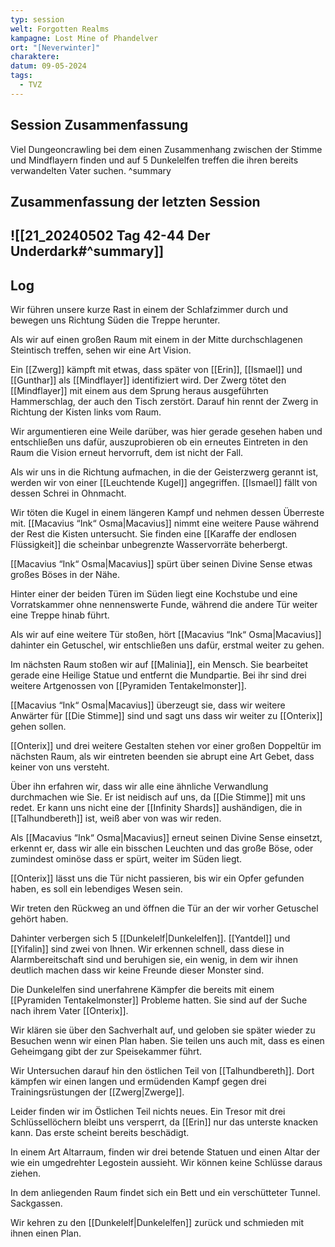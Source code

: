```yaml
---
typ: session
welt: Forgotten Realms
kampagne: Lost Mine of Phandelver
ort: "[Neverwinter]"
charaktere: 
datum: 09-05-2024
tags:
  - TVZ
---
```

## Session Zusammenfassung

Viel Dungeoncrawling bei dem einen Zusammenhang zwischen der Stimme und Mindflayern finden und auf 5 Dunkelelfen treffen die ihren bereits verwandelten Vater suchen.
^summary

## Zusammenfassung der letzten Session

![[21_20240502 Tag 42-44 Der Underdark#^summary]]
---

## Log

Wir führen unsere kurze Rast in einem der Schlafzimmer durch und bewegen uns Richtung Süden die Treppe herunter.

Als wir auf einen großen Raum mit einem in der Mitte durchschlagenen Steintisch treffen, sehen wir eine Art Vision.

Ein [[Zwerg]] kämpft mit etwas, dass später von [[Erin]], [[Ismael]] und [[Gunthar]] als [[Mindflayer]] identifiziert wird. Der Zwerg tötet den [[Mindflayer]] mit einem aus dem Sprung heraus ausgeführten Hammerschlag, der auch den Tisch zerstört. Darauf hin rennt der Zwerg in Richtung der Kisten links vom Raum.

Wir argumentieren eine Weile darüber, was hier gerade gesehen haben und entschließen uns dafür, auszuprobieren ob ein erneutes Eintreten in den Raum die Vision erneut hervorruft, dem ist nicht der Fall.

Als wir uns in die Richtung aufmachen, in die der Geisterzwerg gerannt ist, werden wir von einer [[Leuchtende Kugel]] angegriffen. [[Ismael]] fällt von dessen Schrei in Ohnmacht.

Wir töten die Kugel in einem längeren Kampf und nehmen dessen Überreste mit.
[[Macavius “Ink“ Osma|Macavius]] nimmt eine weitere Pause während der Rest die Kisten untersucht. Sie finden eine [[Karaffe der endlosen Flüssigkeit]] die scheinbar unbegrenzte Wasservorräte beherbergt.

[[Macavius “Ink“ Osma|Macavius]] spürt über seinen Divine Sense etwas großes Böses in der Nähe.

Hinter einer der beiden Türen im Süden liegt eine Kochstube und eine Vorratskammer ohne nennenswerte Funde, während die andere Tür weiter eine Treppe hinab führt.

Als wir auf eine weitere Tür stoßen, hört [[Macavius “Ink“ Osma|Macavius]] dahinter ein Getuschel, wir entschließen uns dafür, erstmal weiter zu gehen.

Im nächsten Raum stoßen wir auf [[Malinia]], ein Mensch. Sie bearbeitet gerade eine Heilige Statue und entfernt die Mundpartie. Bei ihr sind drei weitere Artgenossen von [[Pyramiden Tentakelmonster]].

[[Macavius “Ink“ Osma|Macavius]] überzeugt sie, dass wir weitere Anwärter für [[Die Stimme]] sind und sagt uns dass wir weiter zu [[Onterix]] gehen sollen.

[[Onterix]] und drei weitere Gestalten stehen vor einer großen Doppeltür im nächsten Raum, als wir eintreten beenden sie abrupt eine Art Gebet, dass keiner von uns versteht.

Über ihn erfahren wir, dass wir alle eine ähnliche Verwandlung durchmachen wie Sie. Er ist neidisch auf uns, da [[Die Stimme]] mit uns redet. Er kann uns nicht eine der [[Infinity Shards]] aushändigen, die in [[Talhundbereth]] ist, weiß aber von was wir reden.

Als [[Macavius “Ink“ Osma|Macavius]] erneut seinen Divine Sense einsetzt, erkennt er, dass wir alle ein bisschen Leuchten und das große Böse, oder zumindest ominöse dass er spürt, weiter im Süden liegt.

[[Onterix]] lässt uns die Tür nicht passieren, bis wir ein Opfer gefunden haben, es soll ein lebendiges Wesen sein.

Wir treten den Rückweg an und öffnen die Tür an der wir vorher Getuschel gehört haben.

Dahinter verbergen sich 5 [[Dunkelelf|Dunkelelfen]]. [[Yantdel]] und [[Yifalin]] sind zwei von Ihnen. Wir erkennen schnell, dass diese in Alarmbereitschaft sind und beruhigen sie, ein wenig, in dem wir ihnen deutlich machen dass wir keine Freunde dieser Monster sind.

Die Dunkelelfen sind unerfahrene Kämpfer die bereits mit einem [[Pyramiden Tentakelmonster]] Probleme hatten. Sie sind auf der Suche nach ihrem Vater [[Onterix]]. 

Wir klären sie über den Sachverhalt auf, und geloben sie später wieder zu Besuchen wenn wir einen Plan haben. Sie teilen uns auch mit, dass es einen Geheimgang gibt der zur Speisekammer führt.

Wir Untersuchen darauf hin den östlichen Teil von [[Talhundbereth]]. Dort kämpfen wir einen langen und ermüdenden Kampf gegen drei Trainingsrüstungen der [[Zwerg|Zwerge]].

Leider finden wir im Östlichen Teil nichts neues. Ein Tresor mit drei Schlüssellöchern bleibt uns versperrt, da [[Erin]] nur das unterste knacken kann. Das erste scheint bereits beschädigt.

In einem Art Altarraum, finden wir drei betende Statuen und einen Altar der wie ein umgedrehter Legostein aussieht. Wir können keine Schlüsse daraus ziehen.

In dem anliegenden Raum findet sich ein Bett und ein verschütteter Tunnel. Sackgassen.

Wir kehren zu den [[Dunkelelf|Dunkelelfen]] zurück und schmieden mit ihnen einen Plan.